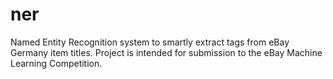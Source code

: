 # ner
Named Entity Recognition system to smartly extract tags from eBay Germany item titles. Project is intended for submission to the eBay Machine Learning Competition.
